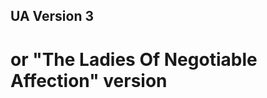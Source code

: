 UA Version 3
------------
or "The Ladies Of Negotiable Affection" version
===============================================

